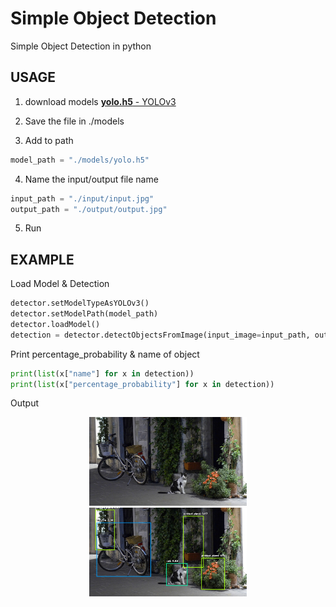 # Simple Object Detection

Simple Object Detection in python

## USAGE

1. download models [**yolo.h5** - YOLOv3](https://github.com/OlafenwaMoses/ImageAI/releases/download/1.0/yolo.h5)

2. Save the file in ./models

3. Add to path

```python 
model_path = "./models/yolo.h5"
```

4. Name the input/output file name

```python
input_path = "./input/input.jpg"
output_path = "./output/output.jpg"
```

5. Run

## EXAMPLE

Load Model & Detection

```python
detector.setModelTypeAsYOLOv3()
detector.setModelPath(model_path)
detector.loadModel()
detection = detector.detectObjectsFromImage(input_image=input_path, output_image_path=output_path)
```

Print percentage_probability & name of object

```python
print(list(x["name"] for x in detection))
print(list(x["percentage_probability"] for x in detection))
```

Output

<p align=center>
  <img width="50%" src="https://github.com/Xenia101/Simple-Object-Detection/blob/master/input/sample_img.jpg?raw=true">
  <img width="50%" src="https://github.com/Xenia101/Simple-Object-Detection/blob/master/output/output.jpg?raw=true">
</p>
